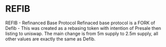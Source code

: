 # REFIB
REFIB - Refinanced Base Protocol
Refinaced base protocol is a FORK of Defib - This was created as a rebasing token with intention of Presale then listing to uniswap. The main change is from 5m supply to 2.5m supply, all other values are exactly the same as Defib.
